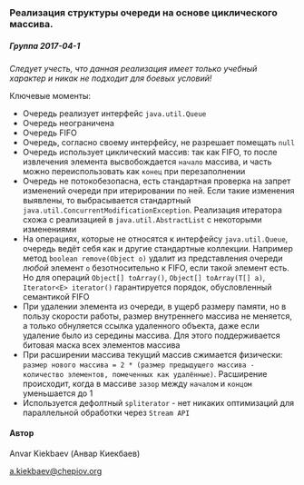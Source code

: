 ### Реализация структуры очереди на основе циклического массива.
##### Группа 2017-04-1

*Следует учесть, что данная реализация имеет только учебный характер
и никак не подходит для боевых условий!*

Ключевые моменты:
* Очередь реализует интерфейс `java.util.Queue`
* Очередь неограничена
* Очередь FIFO
* Очередь, согласно своему интерфейсу, не разрешает помещать `null`
* Очередь использует циклический массив: так как FIFO, то после извлечения элемента
 высвобождается `начало` массива, и часть можно переиспользовать как `конец` при
 перезаполнении 
* Очередь не потокобезопасна, есть стандартная проверка на запрет изменений очереди
 при итерировании по ней. Если такие изменения выявлены, то выбрасывается стандартный
 `java.util.ConcurrentModificationException`. Реализация итератора схожа с реализацией в 
 `java.util.AbstractList` с некоторыми изменениями
* На операциях, которые не относятся к интерфейсу `java.util.Queue`, очередь ведёт себя 
как и другие стандартные коллекции. Например метод `boolean remove(Object o)` удалит
из представления очереди *любой* элемент `o` безотносительно к FIFO, если такой элемент есть.
Но для операций `Object[] toArray()`, `Object[] toArray(T[] a)`, `Iterator<E> iterator()` гарантируется
 порядок, обусловленный семантикой FIFO
* При удалении элемента из очереди, в ущерб размеру памяти, но в пользу скорости работы, размер внутреннего
массива не меняется, а только обнуляется ссылка удаленного объекта, даже если удаление было из середины
массива. Для этого поддерживается битовая маска всех элементов массива
* При расширении массива текущий массив сжимается физически: `размер нового массива =
2 * (размер предыдущего массива - количество элементов, помеченных как удалённые)`. Расширение происходит,
когда в массиве `зазор` между `началом` и `концом` уменьшается до 1
* Используется дефолтный `spliterator` - нет никаких оптимизаций для параллельной обработки 
через `Stream API` 

#### Автор 
Anvar Kiekbaev (Анвар Киекбаев)

a.kiekbaev@chepiov.org


